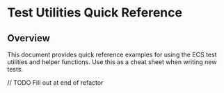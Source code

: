 # Test Utilities Quick Reference

## Overview

This document provides quick reference examples for using the ECS test utilities and helper functions. Use this as a cheat sheet when writing new tests.

// TODO Fill out at end of refactor